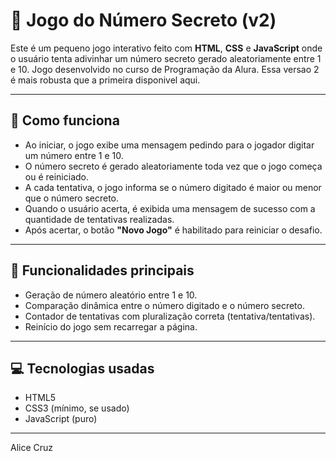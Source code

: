 ﻿# 🎯 Jogo do Número Secreto (v2)

Este é um pequeno jogo interativo feito com **HTML**, **CSS** e **JavaScript** onde o usuário tenta adivinhar um número secreto gerado aleatoriamente entre 1 e 10.
Jogo desenvolvido no curso de Programação da Alura. Essa versao 2 é mais robusta que a primeira disponivel aqui.

---

## 🧠 Como funciona

- Ao iniciar, o jogo exibe uma mensagem pedindo para o jogador digitar um número entre 1 e 10.
- O número secreto é gerado aleatoriamente toda vez que o jogo começa ou é reiniciado.
- A cada tentativa, o jogo informa se o número digitado é maior ou menor que o número secreto.
- Quando o usuário acerta, é exibida uma mensagem de sucesso com a quantidade de tentativas realizadas.
- Após acertar, o botão **"Novo Jogo"** é habilitado para reiniciar o desafio.

---

## 📜 Funcionalidades principais

- Geração de número aleatório entre 1 e 10.
- Comparação dinâmica entre o número digitado e o número secreto.
- Contador de tentativas com pluralização correta (tentativa/tentativas).
- Reinício do jogo sem recarregar a página.

---

## 💻 Tecnologias usadas

- HTML5  
- CSS3 (mínimo, se usado)  
- JavaScript (puro)

---
Alice Cruz

